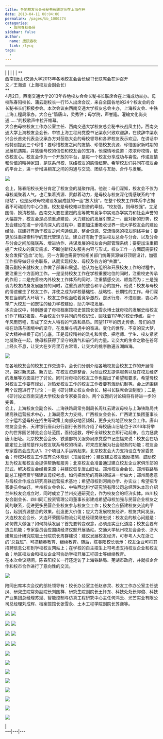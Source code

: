 ```yaml
---
title: 各地校友会会长秘书长联谊会在上海召开
date: 2013-04-11 00:04:00
permalink: /pages/bb_1000274
categories: 
  - 唐院春秋备份
sidebar: false
author: 
  name: 唐院春秋
  link: /tycq
tags: 
  - 
---
```


* * *

  
|  |  |  |  |  **  
西南(唐山)交通大学2013年各地校友会会长秘书长联席会在沪召开  
文／王海波（上海校友会副会长）  
**  
4月2日，西南交通大学2013年各地校友会会长秘书长联席会在上海成功举办。母校陈春阳校长、蒲云副校长一行15人出席会议，来自全国各地的24个校友会的会长秘书长们积极参会。本次会议由西南交通大学校友总会主办，上海校友会、中铁上海工程局承办。大会在“翳唐山，灵秀钟；母学院，声誉隆。灌输文化尚交通……”的校歌声中拉开帷幕。  
大会由母校校友工作办公室主任、西南交通大学校友总会秘书长战凤主持。西南交通大学上海校友会会长、中铁上海工程局党委书记梁永兴致欢迎辞，在致辞中梁永兴会长首先代表会议承办方对莅临大会的母校领导和各界校友表示欢迎。在讲话中他特别提到三个珍惜：要珍惜校友之间的友情、珍惜校友资源、珍惜国家新时期的发展机遇期。并感谢母校的信任和校友会的支持，他深情地说道：浓浓母校情，依依校友心。校友会作为一个开放的平台，是每一个校友分享成功与喜悦，传递友情和价值的精神家园，是联系母校、联络校友的感情纽带。希望校友们共同在校友会的平台上，进一步增进相互之间的沟通与交流、团结与互助、合作与发展。  

![](/pic/img0.ph.126.net_CzCiyd6VCNDpGuYQ0yivHQ==_6598209960215454987.jpg)

会上，陈春阳校长充分肯定了校友会的凝聚作用。他说：母们深知，校友会不仅为母校凝聚着人气，也汇集着资源、贡献着动力，是母校与校友深化情感联系的“中继站”，也是反映母校建设发展成就的一面“放大镜”，在整个校友工作体系中占据着不可动摇的中心位置。校友是母校难以割舍的牵挂，“校友强，则母校强”。立足国情、摸清校情，西南交大要在激烈的高等教育竞争中实现办学实力和社会声誉的大幅提升，校友会是必须重点建设、大力建设的发展引擎之一。面对新的形势，校友会建设在进一步推向深入的过程中，要更加注重吸收世界一流大学校友会的建设经验，搭建好有助于校友之间沟通信息、整合资源、交流情感的校友网络平台；要更加注重探索科学的现代管理方法，建立好有助于促进校友总会与分会、以及分会与分会之间加强联系、增进协作、共谋发展的校友会内部管理系统；要更加注重把握广大校友的真实需求、不断创新校友服务内容与形式。校友工作一方面既需要校友会发挥“造血”功能，另一方面也需要学校相关部门统筹资源做好顶层设计，加强工作指导做好业务联系，从而实现校友、母校及各方的“共赢”。  
蒲云副校长就校友工作做了部署和展望。他认为在组织和开展校友工作的过程中，要注重三个方面的工作。一是坚持校友工作在学校重要地位的同时，注重校史传承的作用；二是完善校内外校友工作体系的同时，注重情感交流、顺势而为；三是强调为校友终身发展服务的同时，注重资源的整合和平台的提升。他说：校友与母校的情谊催生了校友工作，并使之成为学校基础性、战略性、长期性的工作。母们深知在当前的大环境下，校友工作也面临着竞争激烈，逆水行舟、不进则退，衷心希望广大校友一如既往的给力学校建设，助力学校发展。  
本次会议中，特别邀请了母校档案馆校史馆馆长张雪永博士就母校的发展史给校友们作了精彩报告。与会校友分享共同的母校记忆，回味着117年的校史传统。百十年风雨历程，形成了交大人特有的气质和品质。回望117年的历史传承，母们的母校在动荡与困境中的坚守，在发展与机遇中的奋进。变化的世界，不变的交大梦，交大精神植根于母们心底，正是母校精神的洗礼和传承，把老师、学生、校友紧紧地凝聚在一起，使母校获得了坚守的勇气和前行的力量。让交大的生命之歌在苍穹上经久不息，让交大在岁月里万古常青，让交大的桃李散遍五湖四海。  

![](/pic/img0.ph.126.net_eIsvPzm8_XYgeCfzINL1uQ==_6597866912587808322.jpg)

在各地校友会的校友工作交流中，会长们分别介绍各地校友会校友工作的开展情况，探讨新思路、新方法，在校友资源整合、为创业校友提供服务以及在校友经济的发展等方面进行了讨论。同时对母校的校友工作也提出了希望和要求，希望母校对校友工作要有规划，对热爱校友工作的校友工作者要有激励机制等。会上还围绕两个议题进行了讨论：一是《研讨建立校友会会长、秘书长联席会议制度》；二是《研讨设立西南交通大学校友会专家委员会》。两个议题的讨论稿将有待进一步的完善。  
会上，上海校友会副会长、上海铁路局常务副局长周红云建议母校与上海铁路局共建高铁运营技术中心，上海局愿大力支持。广西校友会会长、广西建工集团董事长金宁运希望母校在招生等政策上向部分地区倾斜，更多支持地区校友会工作。唐山校友会会长、天津银行唐山分行副行长苏伟介绍了母校唐山旧址位于2016年将举办的世界园艺博览会会址范围，亟待拯救，呼吁全球校友立即行动起来，合力拯救唐山旧址。北京校友会会长、铁道部机关服务局原党委书记庄福来说：校友会在功能定位上目前是作为校友联系母校的桥梁，将来应拓展为社会服务的功能；校友会专家委员会应先从1、2个项目入手运转起来，北京校友会大力支持设立专家委员会；母校对校友工作应有总体规划（顶层设计）；建议建立校友激励措施，鼓励校友为校友和校友会提供帮助和服务；北京校友会准备通过建立校友企业家俱乐部的形式，解决校友会经费来源；并建议恢复唐山旧址。郑州校友会会长、郑州铁路局副总工程师贾华强建议母校考虑，如何把优势的高铁领域进一步做大；郑州局愿意与母校合作成立研究高铁运营技术基地；希望母校到河南办学、办实业；希望把专家委员会做好。兰州校友会会长、中铁西北科学研究院有限公司总经理朱本珍介绍兰州校友会成立时，同时成立了兰州交通研究会，作为校友会的经济实体。四川校友会副会长、四川同汇投资管理公司董事长彭建成希望母校加强与民营企业校友之间的联系，促进更多民营企业校友参与校友会工作；校友会应搭建校友交流的平台，起到资源整合的效果，创造更大价值；应大力发展校友经济，校友共同发展。大连校友会会长、大连环荣国际物流公司总经理樊继忠说：校友会的核心问题是：如何做大做强？如何持续发展？首先要转变观念，必须走实业化道路；校友会要有造血机能；专家委员会应围绕经济议题开展活动。交通大学杭州校友会会长、浙大建筑设计研究院岩土分院院长周群建说：建议发展校友经济，可参考人大在浙江的“总裁班”，可搞精英教育、继续教育。随后，陈春阳校长表示：校友企业可将其招聘信息公布到学校校友网站上；在学校的自主招生上可考虑支持校友企业和校友会；地区校友会和校友企业可协助学校开展工程硕士等继续教育。  
在本次会议期间，陈春阳校长一行还走访了上海铁路局、芜湖市政府，并就校企合作和校市合作进行了意向性的交流。  

![](/pic/img1.ph.126.net_3QLFmPYoOC3mo9Jjr206OA==_6597637114657592179.jpg)

陪同出席本次会议的部处领导有：校长办公室主任赵彦灵、校友工作办公室主任战凤、研究生院常务副院长刘国祥、研究生院副院长王怀东、科技处处长郭俊、科技产业集团总经理苏斌、智能控制与仿真工程研究中心主任何鸿云、光芒实业有限公司总经理刘成辉、档案馆馆长张雪永、土木工程学院副院长苏谦等。  

![](/pic/img2.ph.126.net_bRZN08QEerHKBrH-dg9uiw==_6597553551773897969.jpg)
![](/pic/img1.ph.126.net_IYT1Y-u2b4wk2-bhN1p0eQ==_6598270433354997097.jpg)

![](http://img0.ph.126.net/RjARTaf4dtYBOvVD9bM56A==/6597857016983168583.jpg)
![](/pic/img2.ph.126.net_w6bj9p48eYjYuU8RNVIzXg==_6597670100006445425.jpg)

![](/pic/img1.ph.126.net_sZt5z-weolJH_eTWX2liBA==_6597736070704105891.jpg)
![](/pic/img2.ph.126.net_UhgbOXKxsGWyc89PFr90xw==_6597737170215733682.jpg)

![](/pic/img1.ph.126.net_xoXxerWJdmu6EQ1xB7mWGw==_6597640413192491512.jpg)
![](/pic/img0.ph.126.net_IgUzwshtr5G1MoqwaHjkJQ==_6597954873518045214.jpg)

![](/pic/img1.ph.126.net_uk2fnrm3E0VzCY9mS0wHzA==_6597329251401332977.jpg)

![](/pic/img1.ph.126.net_WMPq7Z4kTg9BK0_OntbRow==_6598294622610818110.jpg)

![](/pic/img0.ph.126.net_Wh8Hf-1t5AX6cTdyteAbOQ==_6597900997448284509.jpg)

![](/pic/img1.ph.126.net_Blt3hNgWkjJBm5eMvgw8CA==_6597940579866885880.jpg)

![](/pic/img2.ph.126.net_BQZ2JlasTtxFRcy1Xi27UA==_6597561248355292823.jpg)

![](/pic/img1.ph.126.net_C-BzoYBJYYLuDZubL7MCWg==_6597841623820383637.jpg)

![](/pic/img0.ph.126.net_FXrM5TaKu48xX8VdFr8xzg==_6597321554819939229.jpg)

![](/pic/img2.ph.126.net_R3Lq18ibxQGGRZ8ocUyU0Q==_6597681095122720553.jpg)

  
|  
---|---|---